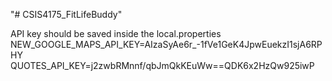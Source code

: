 "# CSIS4175_FitLifeBuddy" 

API key should be saved inside the local.properties
NEW_GOOGLE_MAPS_API_KEY=AIzaSyAe6r_-1fVe1GeK4JpwEuekzI1sjA6RPHY
QUOTES_API_KEY=j2zwbRMnnf/qbJmQkKEuWw==QDK6x2HzQw925iwP
